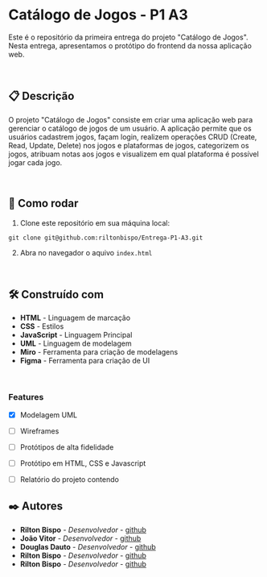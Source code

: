 # Catálogo de Jogos - P1 A3

Este é o repositório da primeira entrega do projeto "Catálogo de Jogos". Nesta entrega, apresentamos o protótipo do frontend da nossa aplicação web.

&nbsp;
&nbsp;
## 📋 Descrição

O projeto "Catálogo de Jogos" consiste em criar uma aplicação web para gerenciar o catálogo de jogos de um usuário. A aplicação permite que os usuários cadastrem jogos, façam login, realizem operações CRUD (Create, Read, Update, Delete) nos jogos e plataformas de jogos, categorizem os jogos, atribuam notas aos jogos e visualizem em qual plataforma é possível jogar cada jogo.

&nbsp;
&nbsp;
## 🔧 Como rodar 

1. Clone este repositório em sua máquina local:

```
git clone git@github.com:riltonbispo/Entrega-P1-A3.git
```

2. Abra no navegador o aquivo `index.html`

&nbsp;
&nbsp;
## 🛠️ Construído com

* **HTML** - Linguagem de marcação
* **CSS** - Estilos
* **JavaScript** - Linguagem Principal
* **UML** - Linguagem de modelagem
* **Miro** - Ferramenta para criação de modelagens
* **Figma** - Ferramenta para criação de UI


&nbsp;
&nbsp;

### Features

- [x] Modelagem UML
- [ ] Wireframes
- [ ] Protótipos de alta fidelidade
- [ ] Protótipo em HTML, CSS e Javascript
- [ ] Relatório do projeto contendo


## ✒️ Autores

* **Rilton Bispo** - *Desenvolvedor* - [github](https://github.com/riltonbispo)
* **João Vitor** - *Desenvolvedor* - [github](https://github.com/VittorLK)
* **Douglas Dauto** - *Desenvolvedor* - [github](https://github.com/Douglas-Dauto)
* **Rilton Bispo** - *Desenvolvedor* - [github](https://github.com/riltonbispo)
* **Rilton Bispo** - *Desenvolvedor* - [github](https://github.com/riltonbispo)
